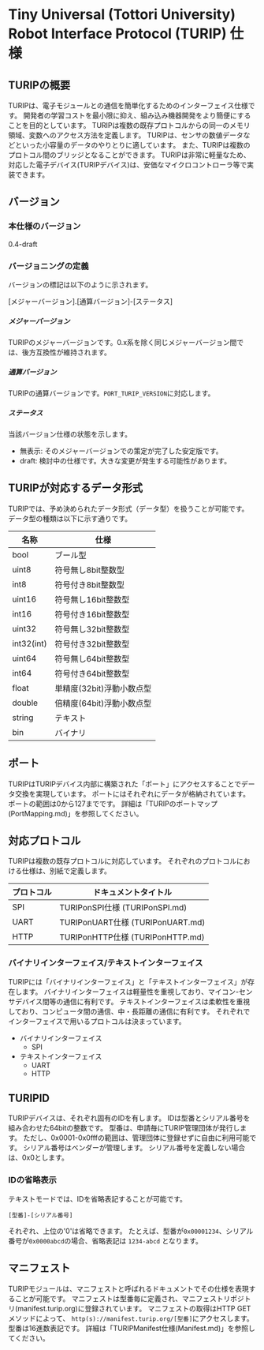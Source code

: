 # Tiny Universal (Tottori University) Robot Interface Protocol (TURIP) 仕様

## TURIPの概要

TURIPは、電子モジュールとの通信を簡単化するためのインターフェイス仕様です。
開発者の学習コストを最小限に抑え、組み込み機器開発をより簡便にすることを目的としています。
TURIPは複数の既存プロトコルからの同一のメモリ領域、変数へのアクセス方法を定義します。
TURIPは、センサの数値データなどといった小容量のデータのやりとりに適しています。
また、TURIPは複数のプロトコル間のブリッジとなることができます。
TURIPは非常に軽量なため、対応した電子デバイス(TURIPデバイス)は、安価なマイクロコントローラ等で実装できます。

## バージョン

### 本仕様のバージョン

0.4-draft

### バージョニングの定義

バージョンの標記は以下のように示されます。

[メジャーバージョン].[通算バージョン]-[ステータス]

##### メジャーバージョン

TURIPのメジャーバージョンです。0.x系を除く同じメジャーバージョン間では、後方互換性が維持されます。

##### 通算バージョン

TURIPの通算バージョンです。`PORT_TURIP_VERSION`に対応します。

##### ステータス

当該バージョン仕様の状態を示します。

- 無表示: そのメジャーバージョンでの策定が完了した安定版です。
- draft: 検討中の仕様です。大きな変更が発生する可能性があります。

## TURIPが対応するデータ形式

TURIPでは、予め決められたデータ形式（データ型）を扱うことが可能です。
データ型の種類は以下に示す通りです。

| 名称       | 仕様                      |
|------------|---------------------------|
| bool       | ブール型                  |
| uint8      | 符号無し8bit整数型        |
| int8       | 符号付き8bit整数型        |
| uint16     | 符号無し16bit整数型       |
| int16      | 符号付き16bit整数型       |
| uint32     | 符号無し32bit整数型       |
| int32(int) | 符号付き32bit整数型       |
| uint64     | 符号無し64bit整数型       |
| int64      | 符号付き64bit整数型       |
| float      | 単精度(32bit)浮動小数点型 |
| double     | 倍精度(64bit)浮動小数点型 |
| string     | テキスト                  |
| bin        | バイナリ                  |

## ポート

TURIPはTURIPデバイス内部に構築された「ポート」にアクセスすることでデータ交換を実現しています。
ポートにはそれぞれにデータが格納されています。
ポートの範囲は0から127までです。
詳細は「TURIPのポートマップ(PortMapping.md)」を参照してください。

## 対応プロトコル

TURIPは複数の既存プロトコルに対応しています。
それぞれのプロトコルにおける仕様は、別紙で定義します。

プロトコル | ドキュメントタイトル
-----------|---------------------------------
SPI        | TURIPonSPI仕様 (TURIPonSPI.md)
UART       | TURIPonUART仕様 (TURIPonUART.md)
HTTP       | TURIPonHTTP仕様 (TURIPonHTTP.md)

### バイナリインターフェイス/テキストインターフェイス

TURIPには「バイナリインターフェイス」と「テキストインターフェイス」が存在します。
バイナリインターフェイスは軽量性を重視しており、マイコン-センサデバイス間等の通信に有利です。
テキストインターフェイスは柔軟性を重視しており、コンピュータ間の通信、中・長距離の通信に有利です。
それぞれでインターフェイスで用いるプロトコルは決まっています。

- バイナリインターフェイス
  - SPI
- テキストインターフェイス
  - UART
  - HTTP

## TURIPID

TURIPデバイスは、それぞれ固有のIDを有します。
IDは型番とシリアル番号を組み合わせた64bitの整数です。
型番は、申請毎にTURIP管理団体が発行します。
ただし、0x0001-0x0fffの範囲は、管理団体に登録せずに自由に利用可能です。
シリアル番号はベンダーが管理します。
シリアル番号を定義しない場合は、0x0とします。

### IDの省略表示

テキストモードでは、IDを省略表記することが可能です。

`[型番]-[シリアル番号]`

それぞれ、上位の'0'は省略できます。
たとえば、型番が`0x00001234`、シリアル番号が`0x0000abcd`の場合、省略表記は
`1234-abcd`
となります。

## マニフェスト

TURIPモジュールは、マニフェストと呼ばれるドキュメントでその仕様を表現することが可能です。
マニフェストは型番毎に定義され、マニフェストリポジトリ(manifest.turip.org)に登録されています。
マニフェストの取得はHTTP GETメソッドによって、
`http(s)://manifest.turip.org/[型番]`にアクセスします。
型番は16進数表記です。
詳細は「TURIPManifest仕様(Manifest.md)」を参照してください。

